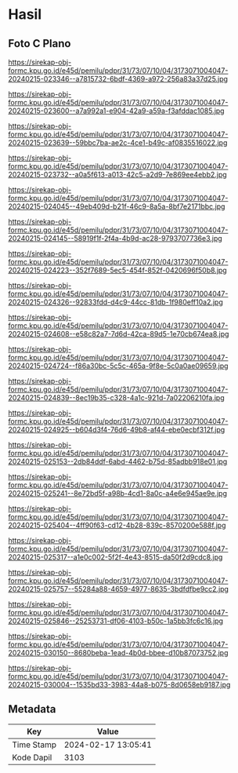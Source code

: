 # Hasil

## Foto C Plano

https://sirekap-obj-formc.kpu.go.id/e45d/pemilu/pdpr/31/73/07/10/04/3173071004047-20240215-023346--a7815732-6bdf-4369-a972-256a83a37d25.jpg

https://sirekap-obj-formc.kpu.go.id/e45d/pemilu/pdpr/31/73/07/10/04/3173071004047-20240215-023600--a7a992a1-e904-42a9-a59a-f3afddac1085.jpg

https://sirekap-obj-formc.kpu.go.id/e45d/pemilu/pdpr/31/73/07/10/04/3173071004047-20240215-023639--59bbc7ba-ae2c-4ce1-b49c-af0835516022.jpg

https://sirekap-obj-formc.kpu.go.id/e45d/pemilu/pdpr/31/73/07/10/04/3173071004047-20240215-023732--a0a5f613-a013-42c5-a2d9-7e869ee4ebb2.jpg

https://sirekap-obj-formc.kpu.go.id/e45d/pemilu/pdpr/31/73/07/10/04/3173071004047-20240215-024045--49eb409d-b21f-46c9-8a5a-8bf7e2171bbc.jpg

https://sirekap-obj-formc.kpu.go.id/e45d/pemilu/pdpr/31/73/07/10/04/3173071004047-20240215-024145--58919f1f-2f4a-4b9d-ac28-9793707736e3.jpg

https://sirekap-obj-formc.kpu.go.id/e45d/pemilu/pdpr/31/73/07/10/04/3173071004047-20240215-024223--352f7689-5ec5-454f-852f-0420696f50b8.jpg

https://sirekap-obj-formc.kpu.go.id/e45d/pemilu/pdpr/31/73/07/10/04/3173071004047-20240215-024326--92833fdd-d4c9-44cc-81db-1f980eff10a2.jpg

https://sirekap-obj-formc.kpu.go.id/e45d/pemilu/pdpr/31/73/07/10/04/3173071004047-20240215-024608--e58c82a7-7d6d-42ca-89d5-1e70cb674ea8.jpg

https://sirekap-obj-formc.kpu.go.id/e45d/pemilu/pdpr/31/73/07/10/04/3173071004047-20240215-024724--f86a30bc-5c5c-465a-9f8e-5c0a0ae09659.jpg

https://sirekap-obj-formc.kpu.go.id/e45d/pemilu/pdpr/31/73/07/10/04/3173071004047-20240215-024839--8ec19b35-c328-4a1c-921d-7a02206210fa.jpg

https://sirekap-obj-formc.kpu.go.id/e45d/pemilu/pdpr/31/73/07/10/04/3173071004047-20240215-024925--b604d3f4-76d6-49b8-af44-ebe0ecbf312f.jpg

https://sirekap-obj-formc.kpu.go.id/e45d/pemilu/pdpr/31/73/07/10/04/3173071004047-20240215-025153--2db84ddf-6abd-4462-b75d-85adbb918e01.jpg

https://sirekap-obj-formc.kpu.go.id/e45d/pemilu/pdpr/31/73/07/10/04/3173071004047-20240215-025241--8e72bd5f-a98b-4cd1-8a0c-a4e6e945ae9e.jpg

https://sirekap-obj-formc.kpu.go.id/e45d/pemilu/pdpr/31/73/07/10/04/3173071004047-20240215-025404--4ff90f63-cd12-4b28-839c-8570200e588f.jpg

https://sirekap-obj-formc.kpu.go.id/e45d/pemilu/pdpr/31/73/07/10/04/3173071004047-20240215-025317--a1e0c002-5f2f-4e43-8515-da50f2d9cdc8.jpg

https://sirekap-obj-formc.kpu.go.id/e45d/pemilu/pdpr/31/73/07/10/04/3173071004047-20240215-025757--55284a88-4659-4977-8635-3bdfdfbe9cc2.jpg

https://sirekap-obj-formc.kpu.go.id/e45d/pemilu/pdpr/31/73/07/10/04/3173071004047-20240215-025846--25253731-df06-4103-b50c-1a5bb3fc6c16.jpg

https://sirekap-obj-formc.kpu.go.id/e45d/pemilu/pdpr/31/73/07/10/04/3173071004047-20240215-030150--8680beba-1ead-4b0d-bbee-d10b87073752.jpg

https://sirekap-obj-formc.kpu.go.id/e45d/pemilu/pdpr/31/73/07/10/04/3173071004047-20240215-030004--1535bd33-3983-44a8-b075-8d0658eb9187.jpg


## Metadata

| Key        | Value               |
| ---------- | ------------------- |
| Time Stamp | 2024-02-17 13:05:41 |
| Kode Dapil | 3103                |




